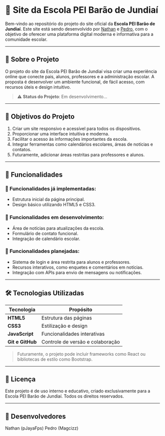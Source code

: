 # 🏫 Site da Escola PEI Barão de Jundiaí

Bem-vindo ao repositório do projeto do site oficial da **Escola PEI Barão de Jundiaí**. Este site está sendo desenvolvido por [Nathan](https://github.com/pJayaFps) e [Pedro](https://github.com/Magcizz), com o objetivo de oferecer uma plataforma digital moderna e informativa para a comunidade escolar.

---

## 📖 Sobre o Projeto

O projeto do site da Escola PEI Barão de Jundiaí visa criar uma experiência online que conecte pais, alunos, professores e a administração escolar. A proposta é desenvolver um ambiente funcional, de fácil acesso, com recursos úteis e design intuitivo.

> ⚠️ **Status do Projeto**: Em desenvolvimento...

---

## 🎯 Objetivos do Projeto

1. Criar um site responsivo e acessível para todos os dispositivos.
2. Proporcionar uma interface intuitiva e moderna.
3. Facilitar o acesso às informações importantes da escola.
4. Integrar ferramentas como calendários escolares, áreas de notícias e contatos.
5. Futuramente, adicionar áreas restritas para professores e alunos.

---

## 🚀 Funcionalidades

### 🔹 Funcionalidades já implementadas:
- Estrutura inicial da página principal.
- Design básico utilizando HTML5 e CSS3.

### 🔹 Funcionalidades em desenvolvimento:
- Área de notícias para atualizações da escola.
- Formulário de contato funcional.
- Integração de calendário escolar.

### 🔹 Funcionalidades planejadas:
- Sistema de login e área restrita para alunos e professores.
- Recursos interativos, como enquetes e comentários em notícias.
- Integração com APIs para envio de mensagens ou notificações.

---

## 🛠️ Tecnologias Utilizadas

| Tecnologia      | Propósito                          |
|------------------|------------------------------------|
| **HTML5**        | Estrutura das páginas             |
| **CSS3**         | Estilização e design              |
| **JavaScript**   | Funcionalidades interativas       |
| **Git e GitHub** | Controle de versão e colaboração  |

> Futuramente, o projeto pode incluir frameworks como React ou bibliotecas de estilo como Bootstrap.

---

## 📝 Licença

Este projeto é de uso interno e educativo, criado exclusivamente para a Escola PEI Barão de Jundiaí. Todos os direitos reservados.

---

## 👥 Desenvolvedores

Nathan (pJayaFps)
Pedro (Magcizz)

